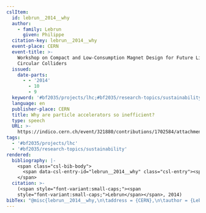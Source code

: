 ```yaml
---
cslItem:
  id: lebrun__2014__why
  author:
    - family: Lebrun
      given: Philippe
  citation-key: lebrun__2014__why
  event-place: CERN
  event-title: >-
    Workshop on Compact and Low-Consumption Magnet Design for Future Linear and
    Circular Colliders
  issued:
    date-parts:
      - - '2014'
        - 10
        - 9
  keyword: '#bf2035/projects/lhc;#bf2035/research-topics/sustainability'
  language: en
  publisher-place: CERN
  title: Why are particle accelerators so inefficient?
  type: speech
  URL: >-
    https://indico.cern.ch/event/321880/contributions/1702584/attachments/622090/855967/Talk_Accelerator_Energy_Efficiency_141126.pdf
tags:
  - '#bf2035/projects/lhc'
  - '#bf2035/research-topics/sustainability'
rendered:
  bibliography: |-
    <span class="csl-bib-body">
      <span data-csl-entry-id="lebrun__2014__why" class="csl-entry"><span class='author-bib'>Lebrun</span>. <span class='date-bib'>(2014, Oktober 9)</span>. <span class='title'><i><b><span style="font-style:normal;">Why are particle accelerators so inefficient?</span></b></i></span>. Workshop on Compact and Low-Consumption Magnet Design for Future Linear and Circular Colliders, CERN. <span class='URL'><a href='https://indico.cern.ch/event/321880/contributions/1702584/attachments/622090/855967/Talk_Accelerator_Energy_Efficiency_141126.pdf'>LINK</a></span></span>
    </span>
  citation: >-
    (<span style="font-variant:small-caps;"><span
    style="font-variant:small-caps;">Lebrun</span></span>, 2014)
bibTex: "@misc{lebrun__2014__why,\n\taddress = {CERN},\n\tauthor = {Lebrun, Philippe},\n\tyear = {2014},\n\tmonth = {oct 9},\n\ttitle = {Why are particle accelerators so inefficient?},\n\turl = {https://indico.cern.ch/event/321880/contributions/1702584/attachments/622090/855967/Talk_Accelerator_Energy_Efficiency_141126.pdf},\n\thowpublished = {https://indico.cern.ch/event/321880/contributions/1702584/attachments/622090/855967/Talk\\textunderscore{}Accelerator\\textunderscore{}Energy\\textunderscore{}Efficiency\\textunderscore{}141126.pdf},\n}\n\n"
---
```

